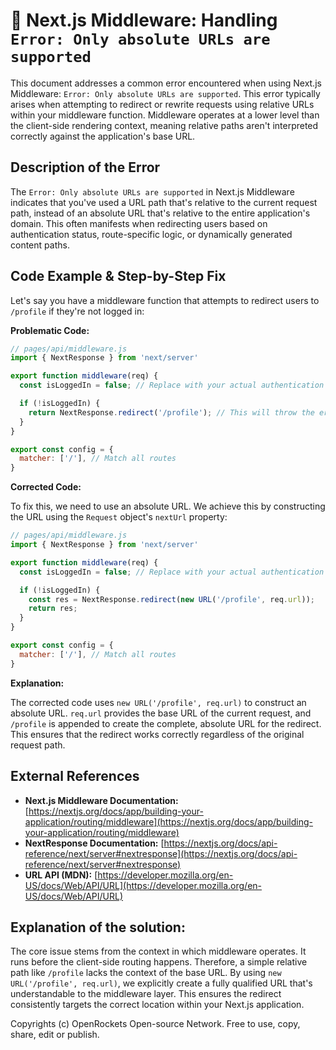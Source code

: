 # 🐞 Next.js Middleware: Handling `Error: Only absolute URLs are supported`


This document addresses a common error encountered when using Next.js Middleware: `Error: Only absolute URLs are supported`. This error typically arises when attempting to redirect or rewrite requests using relative URLs within your middleware function.  Middleware operates at a lower level than the client-side rendering context, meaning relative paths aren't interpreted correctly against the application's base URL.

## Description of the Error

The `Error: Only absolute URLs are supported` in Next.js Middleware indicates that you've used a URL path that's relative to the current request path, instead of an absolute URL that's relative to the entire application's domain. This often manifests when redirecting users based on authentication status, route-specific logic, or dynamically generated content paths.

## Code Example & Step-by-Step Fix

Let's say you have a middleware function that attempts to redirect users to `/profile` if they're not logged in:

**Problematic Code:**

```javascript
// pages/api/middleware.js
import { NextResponse } from 'next/server'

export function middleware(req) {
  const isLoggedIn = false; // Replace with your actual authentication check

  if (!isLoggedIn) {
    return NextResponse.redirect('/profile'); // This will throw the error
  }
}

export const config = {
  matcher: ['/'], // Match all routes
}
```

**Corrected Code:**

To fix this, we need to use an absolute URL.  We achieve this by constructing the URL using the `Request` object's `nextUrl` property:

```javascript
// pages/api/middleware.js
import { NextResponse } from 'next/server'

export function middleware(req) {
  const isLoggedIn = false; // Replace with your actual authentication check

  if (!isLoggedIn) {
    const res = NextResponse.redirect(new URL('/profile', req.url));
    return res;
  }
}

export const config = {
  matcher: ['/'], // Match all routes
}
```


**Explanation:**

The corrected code uses `new URL('/profile', req.url)` to construct an absolute URL.  `req.url` provides the base URL of the current request, and `/profile` is appended to create the complete, absolute URL for the redirect.  This ensures that the redirect works correctly regardless of the original request path.


## External References

* **Next.js Middleware Documentation:** [https://nextjs.org/docs/app/building-your-application/routing/middleware](https://nextjs.org/docs/app/building-your-application/routing/middleware)
* **NextResponse Documentation:** [https://nextjs.org/docs/api-reference/next/server#nextresponse](https://nextjs.org/docs/api-reference/next/server#nextresponse)
* **URL API (MDN):** [https://developer.mozilla.org/en-US/docs/Web/API/URL](https://developer.mozilla.org/en-US/docs/Web/API/URL)


## Explanation of the solution:

The core issue stems from the context in which middleware operates.  It runs before the client-side routing happens.  Therefore, a simple relative path like `/profile` lacks the context of the base URL.  By using `new URL('/profile', req.url)`, we explicitly create a fully qualified URL that's understandable to the middleware layer.  This ensures the redirect consistently targets the correct location within your Next.js application.


Copyrights (c) OpenRockets Open-source Network. Free to use, copy, share, edit or publish.

